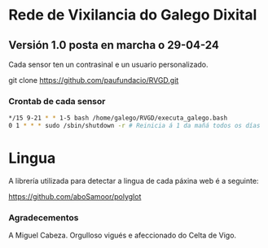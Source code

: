 # Rede de Vixilancia do Galego Dixital 

## Versión 1.0 posta en marcha o 29-04-24

Cada sensor ten un contrasinal e un usuario personalizado.

git clone https://github.com/paufundacio/RVGD.git

### Crontab de cada sensor

```bash
*/15 9-21 * * 1-5 bash /home/galego/RVGD/executa_galego.bash
0 1 * * * sudo /sbin/shutdown -r # Reinicia á 1 da mañá todos os días
```

# Lingua

A librería utilizada para detectar a lingua de cada páxina web é a seguinte:

https://github.com/aboSamoor/polyglot

### Agradecementos

A Miguel Cabeza. Orgulloso vigués e afeccionado do Celta de Vigo.